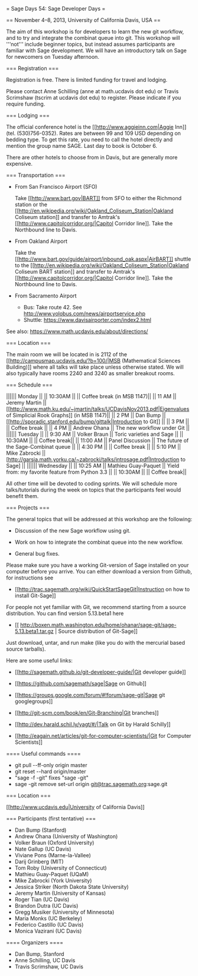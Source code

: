 = Sage Days 54: Sage Developer Days =

== November 4–8, 2013, University of California Davis, USA ==

The aim of this workshop is for developers to learn the new git workflow, and to try and integrate the combinat queue into git. This workshop will '''not''' include beginner topics, but instead assumes participants are familiar with Sage development. We will have an introductory talk on Sage for newcomers on Tuesday afternoon.

=== Registration ===

Registration is free. There is limited funding for travel and lodging.

Please contact Anne Schilling (anne at math.ucdavis dot edu) or Travis Scrimshaw (tscrim at ucdavis dot edu) to register. Please indicate if you require funding.

=== Lodging ===

The official conference hotel is the [[http://www.aggieinn.com|Aggie Inn]] (tel. (530)756-0352). Rates are between 99 and 109 USD depending on bedding type. To get this rate, you need to call the hotel directly and mention the group name SAGE. Last day to book is October 6.

There are other hotels to choose from in Davis, but are generally more expensive. 

=== Transportation ===

- From San Francisco Airport (SFO)

  Take [[http://www.bart.gov|BART]] from SFO to either the Richmond station or the [[http://en.wikipedia.org/wiki/Oakland_Coliseum_Station|Oakland Coliseum station]] and transfer to Amtrak's [[http://www.capitolcorridor.org/|Capitol Corridor line]]. Take the Northbound line to Davis.

- From Oakland Airport

  Take the [[http://www.bart.gov/guide/airport/inbound_oak.aspx|AirBART]] shuttle to the [[http://en.wikipedia.org/wiki/Oakland_Coliseum_Station|Oakland Coliseum BART station]] and transfer to Amtrak's [[http://www.capitolcorridor.org/|Capitol Corridor line]]. Take the Northbound line to Davis.

- From Sacramento Airport

  * Bus: Take route 42. See http://www.yolobus.com/news/airportservice.php
  * Shuttle: https://www.davisairporter.com/index2.html

See also: https://www.math.ucdavis.edu/about/directions/

=== Location ===

The main room we will be located in is 2112 of the [[http://campusmap.ucdavis.edu/?b=100/|MSB (Mathematical Sciences Building)]] where all talks will take place unless otherwise stated. We will also typically have rooms 2240 and 3240 as smaller breakout rooms.

=== Schedule ===

|||||| Monday ||
|| 10:30AM || || Coffee break (in MSB 1147)||
|| 11 AM || Jeremy Martin || [[http://www.math.ku.edu/~jmartin/talks/UCDavisNov2013.pdf|Eigenvalues of Simplicial Rook Graphs]] (in MSB 1147)||
|| 2 PM || Dan Bump || [[http://sporadic.stanford.edu/bump/gittalk|Introduction to Git]] ||
|| 3 PM || || Coffee break ||
|| 4 PM || Andrew Ohana || The new workflow under Git ||
|||||| Tuesday ||
|| 9:30 AM || Volker Braun || Toric varieties and Sage ||
|| 10:30AM || || Coffee break||
|| 11:00 AM || Panel Discussion || The future of the Sage-Combinat queue ||
|| 4:30 PM || || Coffee break ||
|| 5:10 PM || Mike Zabrocki || [http://garsia.math.yorku.ca/~zabrocki/talks/introsage.pdf|Introduction to Sage] ||
|||||| Wednesday ||
|| 10:25 AM || Mathieu Guay-Paquet || Yield from: my favorite feature from Python 3.3 ||
|| 10:30AM || || Coffee break||

All other time will be devoted to coding sprints. We will schedule more talks/tutorials during the week on topics that
the participants feel would benefit them. 

=== Projects ===

The general topics that will be addressed at this workshop are the following:

 * Discussion of the new Sage workflow using git.

 * Work on how to integrate the combinat queue into the new workflow.

 * General bug fixes.

Please make sure you have a working Git-version of Sage installed on your computer before
you arrive. You can either download a version from Github, for instructions see

 * [[http://trac.sagemath.org/wiki/QuickStartSageGit|Instruction on how to install Git-Sage]]

For people not yet familiar with Git, we recommend starting from a source distribution. You can find version 5.13.beta1 here

 * [[ http://boxen.math.washington.edu/home/ohanar/sage-git/sage-5.13.beta1.tar.gz | Source distribution of Git-Sage]]

Just download, untar, and run make (like you do with the mercurial based source tarballs).

Here are some useful links:

 * [[http://sagemath.github.io/git-developer-guide/|Git developer guide]]

 * [[https://github.com/sagemath/sage|Sage on Github]]

 * [[https://groups.google.com/forum/#!forum/sage-git|Sage git googlegroups]]

 * [[http://git-scm.com/book/en/Git-Branching|Git branches]]

 * [[http://dev.harald.schil.ly/yagt/#/|Talk on Git by Harald Schilly]]

 * [[http://eagain.net/articles/git-for-computer-scientists/|Git for Computer Scientists]]

==== Useful commands ====

 * git pull --ff-only origin master
 * git reset --hard origin/master
 * "sage -f -git" fixes "sage -git"
 * sage -git remove set-url origin git@trac.sagemath.org:sage.git

=== Location ===

[[http://www.ucdavis.edu|University of California Davis]]

=== Participants (first tentative) ===

 * Dan Bump (Stanford)
 * Andrew Ohana (University of Washington)
 * Volker Braun (Oxford University)
 * Nate Gallup (UC Davis)
 * Viviane Pons (Marne-la-Vallee)
 * Darij Grinberg (MIT)
 * Tom Roby (University of Connecticut)
 * Mathieu Guay-Paquet (UQaM)
 * Mike Zabrocki (York University)
 * Jessica Striker (North Dakota State University)
 * Jeremy Martin (University of Kansas)
 * Roger Tian (UC Davis)
 * Brandon Dutra (UC Davis)
 * Gregg Musiker (University of Minnesota)
 * Maria Monks (UC Berkeley)
 * Federico Castillo (UC Davis)
 * Monica Vazirani (UC Davis)

==== Organizers ====

 * Dan Bump, Stanford
 * Anne Schilling, UC Davis
 * Travis Scrimshaw, UC Davis

